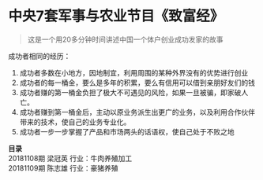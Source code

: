 # 中央7套军事与农业节目《致富经》
> 这是一个用20多分钟时间讲述中国一个体户创业成功发家的故事

成功者相同的经历：<br>
1. 成功者多数在小地方，因地制宜，利用周围的某种外界没有的优势进行创业
2. 成功者的每一桶金，要么是多年的积累，要么有信用可以借到亲朋好友们的钱
3. 成功者赚的第一桶金负担了极大不可遇见的风险，如果一旦被骗，即家破人亡。
4. 成功者赚到第一桶金后，主动以原业务派生出更广的业务，以及利用合作伙伴带来的技术，使自己的业务专业化。
5. 成功者一步一步掌握了产品和市场两头的话语权，使自己处于不败之地

**目录**<br>
20181108期 梁冠英 行业：牛肉养殖加工<br>
20181109期 陈志雄 行业：豪猪养殖<br>


